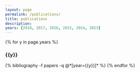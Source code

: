 ```yaml
---
layout: page
permalink: /publications/
title: publications
description: 
years: [2018, 2017, 2016, 2015, 2014, 2013]
---
```


{% for y in page.years %}
  <h3 class="year">{{y}}</h3>
  {% bibliography -f papers -q @*[year={{y}}]* %}
{% endfor %}

